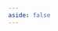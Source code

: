 ```yaml
---
aside: false
---
```


<script setup>
import { useData, useRouter } from 'vitepress';
import DownloadPage from '../.vitepress/theme/components/download/DownloadPage.vue';

const { lang } = useData();
const router = useRouter();

// Redirect to localized download page if on a different language path
if (lang.value !== 'en' && window.location.pathname === '/download' && !window.location.pathname.includes(`/${lang.value}/download`)) {
  // Only redirect if we're on the root download page and should be on a localized page
  router.go(`/${lang.value}/download`);
}
</script>

<ClientOnly>
    <DownloadPage/>
</ClientOnly>
